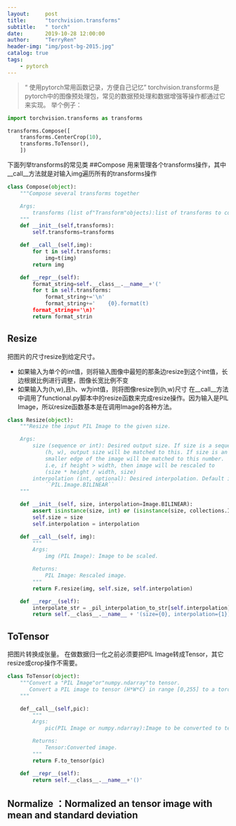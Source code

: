 ```yaml
---
layout:     post
title:      "torchvision.transforms"
subtitle:   " torch"
date:       2019-10-28 12:00:00
author:     "TerryRen"
header-img: "img/post-bg-2015.jpg"
catalog: true
tags:
    - pytorch
---
```


> “ 使用pytorch常用函数记录，方便自己记忆”
torchvision.transforms是pytorch中的图像预处理包，常见的数据预处理和数据增强等操作都通过它来实现。
举个例子：
```python
import torchvision.transforms as transforms

transforms.Compose([
    transforms.CenterCrop(10),
    transforms.ToTensor(),
    ])
```

下面列举transforms的常见类
##Compose
用来管理各个transforms操作，其中__call__方法就是对输入img遍历所有的transforms操作
```python
class Compose(object):
    """Compose several transforms together

    Args:
        transforms (list of"Transform"objects):list of transforms to compose.
    """
    def __init__(self,transforms):
        self.transforms=transforms

    def __call__(self,img):
        for t in self.transforms:
            img=t(img)
        return img

    def __repr__(self):
        format_string=self.__class__.__name__+'('
        for t in self.transforms:
            format_string+='\n'
            format_string+='    {0}.format(t)
        format_string+='\n)'
        return format_strin
```
## Resize
把图片的尺寸resize到给定尺寸。
* 如果输入为单个的int值，则将输入图像中最短的那条边resize到这个int值，长边根据比例进行调整，图像长宽比例不变
* 如果输入为(h,w),且h、w为int值，则将图像resize到(h,w)尺寸
在__call__方法中调用了functional.py脚本中的resize函数来完成resize操作。因为输入是PIL Image，所以resize函数基本是在调用Image的各种方法。
```python
class Resize(object):
    """Resize the input PIL Image to the given size.

    Args:
        size (sequence or int): Desired output size. If size is a sequence like
            (h, w), output size will be matched to this. If size is an int,
            smaller edge of the image will be matched to this number.
            i.e, if height > width, then image will be rescaled to
            (size * height / width, size)
        interpolation (int, optional): Desired interpolation. Default is
            ``PIL.Image.BILINEAR``
    """

    def __init__(self, size, interpolation=Image.BILINEAR):
        assert isinstance(size, int) or (isinstance(size, collections.Iterable) and len(size) == 2)
        self.size = size
        self.interpolation = interpolation

    def __call__(self, img):
        """
        Args:
            img (PIL Image): Image to be scaled.

        Returns:
            PIL Image: Rescaled image.
        """
        return F.resize(img, self.size, self.interpolation)

    def __repr__(self):
        interpolate_str = _pil_interpolation_to_str[self.interpolation]
        return self.__class__.__name__ + '(size={0}, interpolation={1})'.format(self.size, interpolate_str)
```

## ToTensor
把图片转换成张量。
在做数据归一化之前必须要把PIL Image转成Tensor，其它resize或crop操作不需要。
```python
class ToTensor(object):
    """Convert a "PIL Image"or"numpy.ndarray"to tensor.
       Convert a PIL image to tensor (H*W*C) in range [0,255] to a torch.Tensor(C*H*W) in the range [0.0,1.0]
    """

    def__call__(self,pic):
        """
        Args:
            pic(PIL Image or numpy.ndarray):Image to be converted to tensor.

        Returns:
            Tensor:Converted image.
        """
        return F.to_tensor(pic)

    def __repr__(self):
        return self.__class__.__name__+'()'
```
## Normalize ：Normalized an tensor image with mean and standard deviation


